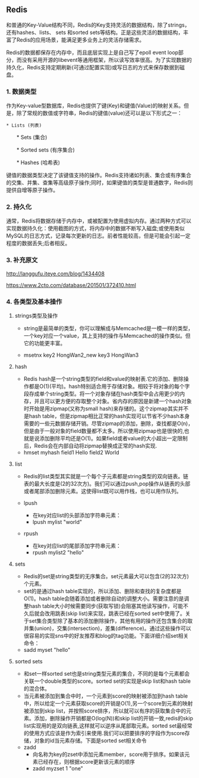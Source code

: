 ## Redis

和普通的Key-Value结构不同，Redis的Key支持灵活的数据结构，除了strings，还有hashes、lists、 sets 和sorted sets等结构。正是这些灵活的数据结构，丰富了Redis的应用场景，能满足更多业务上的灵活存储需求。

Redis的数据都保存在内存中，而且底层实现上是自己写了epoll event loop部分，而没有采用开源的libevent等通用框架，所以读写效率很高。为了实现数据的持久化，Redis支持定期刷新(可通过配置实现)或写日志的方式来保存数据到磁盘。

### 1. 数据类型
    
作为Key-value型数据库，Redis也提供了键(Key)和键值(Value)的映射关系。但是，除了常规的数值或字符串，Redis的键值(value)还可以是以下形式之一：

    * Lists (列表)

　　* Sets (集合)

　　* Sorted sets (有序集合)

　　* Hashes (哈希表)

键值的数据类型决定了该键值支持的操作。Redis支持诸如列表、集合或有序集合的交集、并集、查集等高级原子操作;同时，如果键值的类型是普通数字，Redis则提供自增等原子操作。

### 2. 持久化

通常，Redis将数据存储于内存中，或被配置为使用虚拟内存。通过两种方式可以实现数据持久化：使用截图的方式，将内存中的数据不断写入磁盘;或使用类似MySQL的日志方式，记录每次更新的日志。前者性能较高，但是可能会引起一定程度的数据丢失;后者相反。


### 3. 补充原文

http://langgufu.iteye.com/blog/1434408

https://www.2cto.com/database/201501/372410.html

### 4. 各类型及基本操作

1. strings类型及操作

    * string是最简单的类型，你可以理解成与Memcached是一模一样的类型，一个key对应一个value，其上支持的操作与Memcached的操作类似。但它的功能更丰富。

    * msetnx key2 HongWan2_new key3 HongWan3

2. hash

    * Redis hash是一个string类型的field和value的映射表.它的添加、删除操作都是O(1)(平均)。hash特别适合用于存储对象。相较于将对象的每个字段存成单个string类型。将一个对象存储在hash类型中会占用更少的内存，并且可以更方便的存取整个对象。省内存的原因是新建一个hash对象时开始是用zipmap(又称为small hash)来存储的。这个zipmap其实并不是hash table，但是zipmap相比正常的hash实现可以节省不少hash本身需要的一些元数据存储开销。尽管zipmap的添加，删除，查找都是O(n)，但是由于一般对象的field数量都不太多。所以使用zipmap也是很快的,也就是说添加删除平均还是O(1)。如果field或者value的大小超出一定限制后，Redis会在内部自动将zipmap替换成正常的hash实现.
    * hmset myhash field1 Hello field2 World

3. list

    * Redis的list类型其实就是一个每个子元素都是string类型的双向链表。链表的最大长度是(2的32次方)。我们可以通过push,pop操作从链表的头部或者尾部添加删除元素。这使得list既可以用作栈，也可以用作队列。

    * lpush
        * 在key对应list的头部添加字符串元素：
        * lpush mylist "world"

    * rpush
        * 在key对应list的尾部添加字符串元素：
        * rpush mylist2 "hello"

4. sets

    * Redis的set是string类型的无序集合。set元素最大可以包含(2的32次方)个元素。
    * set的是通过hash table实现的，所以添加、删除和查找的复杂度都是O(1)。hash table会随着添加或者删除自动的调整大小。需要注意的是调整hash table大小时候需要同步(获取写锁)会阻塞其他读写操作，可能不久后就会改用跳表(skip list)来实现，跳表已经在sorted set中使用了。关于set集合类型除了基本的添加删除操作，其他有用的操作还包含集合的取并集(union)，交集(intersection)，差集(difference)。通过这些操作可以很容易的实现sns中的好友推荐和blog的tag功能。下面详细介绍set相关命令：
    * sadd myset "hello"

5. sorted sets

    * 和set一样sorted set也是string类型元素的集合，不同的是每个元素都会关联一个double类型的score。sorted set的实现是skip list和hash table的混合体。
    * 当元素被添加到集合中时，一个元素到score的映射被添加到hash table中，所以给定一个元素获取score的开销是O(1),另一个score到元素的映射被添加到skip list，并按照score排序，所以就可以有序的获取集合中的元素。添加，删除操作开销都是O(log(N))和skip list的开销一致,redis的skip list实现用的是双向链表,这样就可以逆序从尾部取元素。sorted set最经常的使用方式应该是作为索引来使用.我们可以把要排序的字段作为score存储，对象的id当元素存储。下面是sorted set相关命令
    * zadd
        * 向名称为key的zset中添加元素member，score用于排序。如果该元素已经存在，则根据score更新该元素的顺序
        * zadd myzset 1 "one"
